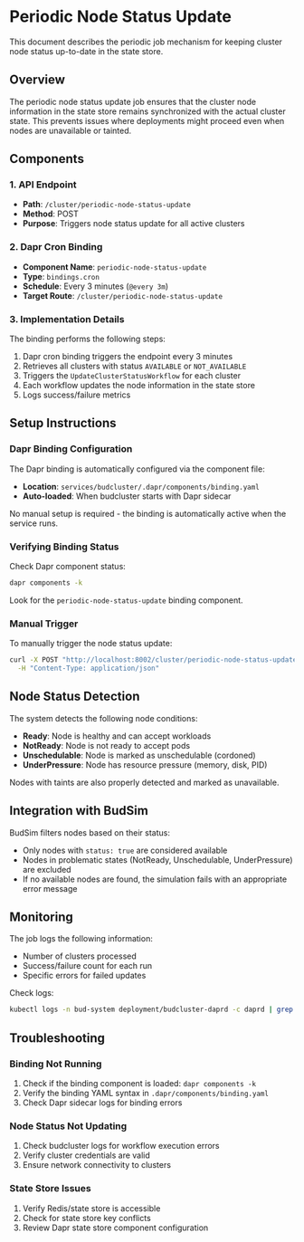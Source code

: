 # Periodic Node Status Update

This document describes the periodic job mechanism for keeping cluster node status up-to-date in the state store.

## Overview

The periodic node status update job ensures that the cluster node information in the state store remains synchronized with the actual cluster state. This prevents issues where deployments might proceed even when nodes are unavailable or tainted.

## Components

### 1. API Endpoint
- **Path**: `/cluster/periodic-node-status-update`
- **Method**: POST
- **Purpose**: Triggers node status update for all active clusters

### 2. Dapr Cron Binding
- **Component Name**: `periodic-node-status-update`
- **Type**: `bindings.cron`
- **Schedule**: Every 3 minutes (`@every 3m`)
- **Target Route**: `/cluster/periodic-node-status-update`

### 3. Implementation Details

The binding performs the following steps:
1. Dapr cron binding triggers the endpoint every 3 minutes
2. Retrieves all clusters with status `AVAILABLE` or `NOT_AVAILABLE`
3. Triggers the `UpdateClusterStatusWorkflow` for each cluster
4. Each workflow updates the node information in the state store
5. Logs success/failure metrics

## Setup Instructions

### Dapr Binding Configuration

The Dapr binding is automatically configured via the component file:
- **Location**: `services/budcluster/.dapr/components/binding.yaml`
- **Auto-loaded**: When budcluster starts with Dapr sidecar

No manual setup is required - the binding is automatically active when the service runs.

### Verifying Binding Status

Check Dapr component status:

```bash
dapr components -k
```

Look for the `periodic-node-status-update` binding component.

### Manual Trigger

To manually trigger the node status update:

```bash
curl -X POST "http://localhost:8002/cluster/periodic-node-status-update" \
  -H "Content-Type: application/json"
```

## Node Status Detection

The system detects the following node conditions:
- **Ready**: Node is healthy and can accept workloads
- **NotReady**: Node is not ready to accept pods
- **Unschedulable**: Node is marked as unschedulable (cordoned)
- **UnderPressure**: Node has resource pressure (memory, disk, PID)

Nodes with taints are also properly detected and marked as unavailable.

## Integration with BudSim

BudSim filters nodes based on their status:
- Only nodes with `status: true` are considered available
- Nodes in problematic states (NotReady, Unschedulable, UnderPressure) are excluded
- If no available nodes are found, the simulation fails with an appropriate error message

## Monitoring

The job logs the following information:
- Number of clusters processed
- Success/failure count for each run
- Specific errors for failed updates

Check logs:
```bash
kubectl logs -n bud-system deployment/budcluster-daprd -c daprd | grep "periodic-node-status"
```

## Troubleshooting

### Binding Not Running
1. Check if the binding component is loaded: `dapr components -k`
2. Verify the binding YAML syntax in `.dapr/components/binding.yaml`
3. Check Dapr sidecar logs for binding errors

### Node Status Not Updating
1. Check budcluster logs for workflow execution errors
2. Verify cluster credentials are valid
3. Ensure network connectivity to clusters

### State Store Issues
1. Verify Redis/state store is accessible
2. Check for state store key conflicts
3. Review Dapr state store component configuration